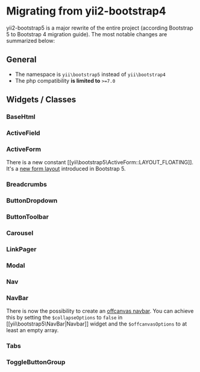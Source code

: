 Migrating from yii2-bootstrap4
==============================

yii2-bootstrap5 is a major rewrite of the entire project (according Bootstrap 5 to Bootstrap 4 migration guide).
The most notable changes are summarized below:

## General

* The namespace is `yii\bootstrap5` instead of `yii\bootstrap4`
* The php compatibility **is limited to** `>=7.0`

## Widgets / Classes

### BaseHtml

### ActiveField

### ActiveForm

There is a new constant [[yii\bootstrap5\ActiveForm::LAYOUT_FLOATING]]. It's a 
[new form layout](https://getbootstrap.com/docs/5.1/forms/floating-labels/) introduced in Bootstrap 5.

### Breadcrumbs

### ButtonDropdown

### ButtonToolbar

### Carousel

### LinkPager

### Modal

### Nav

### NavBar

There is now the possibility to create an [offcanvas navbar](https://getbootstrap.com/docs/5.1/components/navbar/#offcanvas).
You can achieve this by setting the `$collapseOptions` to `false` in [[yii\bootstrap5\NavBar|Navbar]] widget and the 
`$offcanvasOptions` to at least an empty array.

### Tabs

### ToggleButtonGroup
